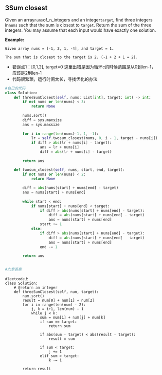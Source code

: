 ## 3Sum closest

Given an array`nums`of_n_integers and an integer`target`, find three integers in`nums` such that the sum is closest to `target`. Return the sum of the three integers. You may assume that each input would have exactly one solution.

**Example:**

```
Given array nums = [-1, 2, 1, -4], and target = 1.

The sum that is closest to the target is 2. (-1 + 2 + 1 = 2).

```

- 错误点1：[0,1,2], target=0 这里出错是因为循环c的时候范围是从0到len-1，应该是2到len-1
- 代码很繁琐，运行时间太长，寻找优化的办法


```py
#自己的代码
class Solution:
    def threeSumClosest(self, nums: List[int], target: int) -> int:
        if not nums or len(nums) < 3:
            return None
        
        nums.sort()
        diff = sys.maxsize
        ans = sys.maxsize
        
        for i in range(len(nums)-1, 1, -1):
            lr = self.twosum_closest(nums, 0, i - 1, target - nums[i])
            if diff > abs(lr + nums[i] - target):
                ans = lr + nums[i]
                diff = abs(lr + nums[i] - target)
    
        return ans

    def twosum_closest(self, nums, start, end, target):
        if not nums or len(nums) < 2:
            return None
        
        diff = abs(nums[start] + nums[end] - target)
        ans = nums[start] + nums[end]
        
        while start < end:
            if nums[start] + nums[end] < target:
                if diff > abs(nums[start] + nums[end] - target):
                    diff = abs(nums[start] + nums[end] - target)
                    ans = nums[start] + nums[end]
                start += 1
            else:
                if diff > abs(nums[start] + nums[end] - target):
                    diff = abs(nums[start] + nums[end] - target)
                    ans = nums[start] + nums[end]              
                end -= 1
    
        return ans
                

```




```py
#九章答案

```



```
#leetcode上
class Solution:
    # @return an integer
    def threeSumClosest(self, num, target):
        num.sort()
        result = num[0] + num[1] + num[2]
        for i in range(len(num) - 2):
            j, k = i+1, len(num) - 1
            while j < k:
                sum = num[i] + num[j] + num[k]
                if sum == target:
                    return sum
                
                if abs(sum - target) < abs(result - target):
                    result = sum
                
                if sum < target:
                    j += 1
                elif sum > target:
                    k -= 1
            
        return result
```






  




